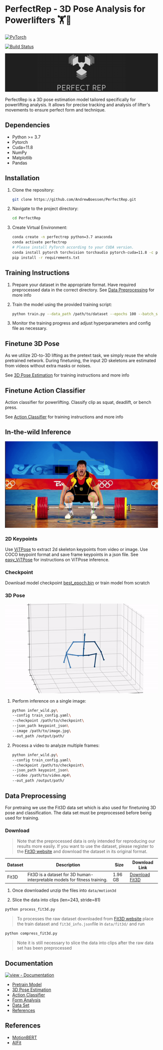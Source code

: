 # PerfectRep - 3D Pose Analysis for Powerlifters 🏋️🦾

<a href="https://pytorch.org/get-started/locally/"><img alt="PyTorch" src="https://img.shields.io/badge/PyTorch-ee4c2c?logo=pytorch&logoColor=white"></a>

[![Build Status](https://github.com/AndrewBoessen/PerfectRep/actions/workflows/python-app.yml/badge.svg?branch=main)](https://github.com/AndrewBoessen/PerfectRep/actions/workflows/python-app.yml)

![PerfectRep](./assets/extended_banner.png)

PerfectRep is a 3D pose estimation model tailored specifically for powerlifting analysis. It allows for precise tracking and analysis of lifter's movements to ensure perfect form and technique.

## Dependencies

- Python >= 3.7
- Pytorch
- Cuda=11.8
- NumPy
- Matplotlib
- Pandas

## Installation

1. Clone the repository:

   ```bash
   git clone https://github.com/AndrewBoessen/PerfectRep.git
   ```

2. Navigate to the project directory:

   ```bash
   cd PerfectRep
   ```

3. Create Virtual Environment:

   ```bash
   conda create -n perfectrep python=3.7 anaconda
   conda activate perfectrep
   # Please install PyTorch according to your CUDA version.
   conda install pytorch torchvision torchaudio pytorch-cuda=11.8 -c pytorch -c nvidia
   pip install -r requirements.txt
   ```

## Training Instructions

1. Prepare your dataset in the appropriate format. Have required preprocessed data in the correct directory. See [Data Preprocessing](#data-preprocessing) for more info

2. Train the model using the provided training script:

   ```bash
   python train.py --data_path /path/to/dataset --epochs 100 --batch_size 32
   ```

3. Monitor the training progress and adjust hyperparameters and config file as necessary.

## Finetune 3D Pose

As we utilize 2D-to-3D lifting as the pretext task, we simply reuse the whole pretrained network. During finetuning, the input 2D skeletons are estimated from videos without extra masks or noises.

See [3D Pose Estimation](./docs/3D-pose.md) for training instructions and more info

## Finetune Action Classifier

Action classifier for powerlifting. Classify clip as squat, deadlift, or bench press.

See [Action Classifier](./docs/action.md) for training instructions and more info

## In-the-wild Inference

![InferenceDemo](./assets/lift.gif)

### 2D Keypoints

Use [ViTPose](https://arxiv.org/abs/2204.12484) to extract 2d skeleton keypoints from video or image. Use COCO keypoint format and save frame keypoints in a json file. See [easy_ViTPose](https://github.com/JunkyByte/easy_ViTPose) for instructions on ViTPose inference.

### Checkpoint

Download model checkpoint [best_epoch.bin](https://drive.google.com/file/d/1Al49MhmvG3IG2ASWcb6Mx8mymArmb7Wz/view?usp=drive_link) or train model from scratch

### 3D Pose

![3D Pose Inference Video](./assets/inference_vid.gif)

1. Perform inference on a single image:

   ```bash
   python infer_wild.py\
   --config train_config.yaml\
   --checkpoint /path/to/checkpoint\
   --json_path keypoint_json\
   --image /path/to/image.jpg\
   --out_path /output/path/
   ```

2. Process a video to analyze multiple frames:

   ```bash
   python infer_wild.py\
   --config train_config.yaml\
   --checkpoint /path/to/checkpoint\
   --json_path keypoint_json\
   --video /path/to/video.mp4\
   --out_path /output/path/
   ```

## Data Preprocessing

For pretraing we use the Fit3D data set which is also used for finetuning 3D pose and classification. The data set must be preprocessed before being used for training.

### Download

> Note that the preprocessed data is only intended for reproducing our results more easily. If you want to use the dataset, please register to the [Fit3D website](https://fit3d.imar.ro/home) and download the dataset in its original format.

| Dataset | Description                                                                | Size    | Download Link                                                                                           |
| ------- | -------------------------------------------------------------------------- | ------- | ------------------------------------------------------------------------------------------------------- |
| Fit3D   | Fit3D is a dataset for 3D human-interpretable models for fitness training. | 1.96 GB | [Download Fit3D](https://drive.google.com/file/d/1B8BT67Q_ZLbT638cbT3msoIYWUwYWzxz/view?usp=drive_link) |

1. Once downloaded unzip the files into `data/motion3d`

2. Slice the data into clips (len=243, stride=81)

```bash
python process_fit3d.py
```

> To processes the raw dataset downloaded from [Fit3D website](https://fit3d.imar.ro/home) place the train dataset and `fit3d_info.json`file in `data/fit3d/` and run

```bash
python compress_fit3d.py
```

> Note it is still necessary to slice the data into clips after the raw data set has been preprocessed

## Documentation

[![view - Documentation](https://img.shields.io/badge/view-Documentation-blue?style=for-the-badge)](/docs/ "Go to project documentation")

- [Pretrain Model](./docs/pretrain.md)
- [3D Pose Estimation](./docs/3D-pose.md)
- [Action Classifier](./docs/action.md)
- [Form Analysis](./docs/form-analysis.md)
- [Data Set](./docs/dataset.md)
- [References](./docs/reference.md)

## References

- [MotionBERT](https://arxiv.org/pdf/2210.06551.pdf)
- [AIFit](https://mihaifieraru.github.io/publication/fieraru_2021_cvpr/Fieraru_2021_CVPR.pdf)

